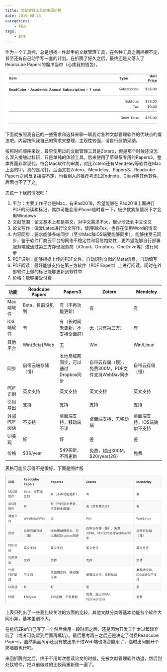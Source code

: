```yaml
---
title: 文献管理工具的来回折腾
date: 2019-08-23
categories:
    - 科研
tags:
    - 软件
---
```


作为一个工具控，总是想找一件趁手的文献管理工具，在各种工具之间摇摆不定，甚至还有自己动手写一套的计划。在折腾了好久之后，最终还是又落入了Readcube Papers的魔爪当中（心疼我的钱包）。

<!--more-->

![Readcube.png][1]

下面就按照我自己的一些需求和选择来聊一聊我对各种文献管理软件的优缺点的看法吧。内容按照我自己的需求来整理，主观性较强，请自行斟酌采纳。

按照时间顺序来说，最早使用过的文献管理工具是Zotero，但是那个时候还没怎么深入接触过科研，只是单纯的体验工具。后来使用了苹果系专用的Papers3，整体界面非常现代，符合Mac软件的审美，对比Zotero还有Mendeley等软件在Mac上面的UI，真的是吊打。后面又在Zotero、Mendeley、Papers3、Readcube Papers之间反复摇摆不定，也看别人的推荐考虑过Endnote、Citavi等其他软件，后面也不了了之。

先说一下我的情况吧：
1. 平台：主要工作平台是Mac，有iPad2018，希望能够在iPad2018上面进行PDF的阅读和标记，偶尔可能会用iPhone临时看一下，极少数紧急情况下才会用Windows
2. 文献范围：论文基本上都是英文，对中文需求不大，很少涉及到中文论文
3. 论文写作：偏爱Latex进行论文写作，使用BibTex，也存在使用Word的情况
4. 内容同步：要求能够多端同步（至少Mac和iOS端要能够同步），能够接受云同步，鉴于软件厂商云平台的网络不稳定性和容易跑路性，更希望能够自行部署服务端或通过第三方存储服务商（iCloud、Dropbox、OneDrive等）进行同步
5. PDF识别：能够根据上传的PDF文件，自动识别文献的Meta信息，自动填写
6. PDF阅读：最好能够支持在第三方软件（PDF Expert）上进行阅读，同时在外部软件上做的标记能够更新到软件中
7. 价格：能够接受付费


|    功能   | Readcube Papers | Papers3 | Zotero | Mendeley | 
|  ----    | ----  | ---- | ---- | ---- |
| Mac端软件 | Beta，目前没见到 | 有（不再功能更新） | 有 | 有 |
| iOS端软件 | 有 | 有（长时间未更新，不支持全面屏）| 无（只有第三方） | 有 |
| 其他平台  | Win(Beta)/Web | 无 | Win | Win/Linux |
| 同步      | 自带云端存储（慢） | 本地局域网同步，可以通过Dropbox同步 | 自带云存储（慢），免费300M，PDF文件支持WebDav同步 | 自带云存储（慢） |
| PDF识别 | 英文支持 | 英文支持 | 英文支持 | 英文支持 |
| 引用导出 | 支持 | 支持 | 支持 | 支持 |
| 外部PDF阅读 | 不支持 | 桌面端支持，移动端不详 | 桌面端支持，无移动端 | 桌面端支持，iOS端貌似不支持 |
| UI美观 | 好 | 好 | 差 | 差 |
| 价格 | $36/year | $49买断，不再更新 | 免费，超出300M，$20/year(2G) | 免费 |



表格可能显示得不是很好，下面是图片版

![图片版][2]

上表只列出了一些我比较关注的方面的比较，其他文献分类等基本功能各个软件大同小异，基本差别不大。

在挖坑ZRef自己写了一个然后使用一段时间之后，还是因为开发工作太过繁琐弃坑了（或者可能留到后面再填坑）。最后思考再三之后还是决定了付费Readcube Papers，虽然桌面App还没有放出来不过Web端也凑合能用了，临时出问题开个爬墙器也行吧。

来回折腾完之后，终于不用每次想读论文的时候，先被文献管理软件劝退，然后到处找软件，把以前做过的比较再重新做一遍了。


  [1]: readcube.png
  [2]: compare.png